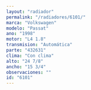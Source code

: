 ```yaml
---
layout: "radiador"
permalink: "/radiadores/6101/"
marca: "Volkswagen"
modelo: "Passat"
ano: "1998"
motor: "L4 1.8"
transmision: "Automática"
parte: "432631"
clima: "Con clima"
alto: "24 7/8"
ancho: "15 3/4"
observaciones: ""
id: "6101"
---
```


